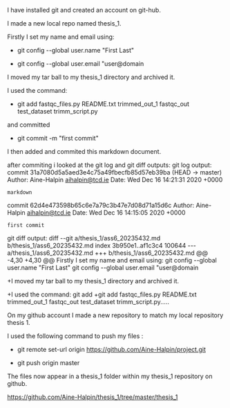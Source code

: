 I have installed git and created an account on git-hub.

I made a new local repo named thesis_1. 

Firstly I set my name and email using:
* git config --global user.name "First Last"

* git config --global user.email "user@domain

I moved my tar ball to my thesis_1 directory and archived it.

I used the command:
* git add fastqc_files.py README.txt trimmed_out_1 fastqc_out test_dataset trimm_script.py

and committed 

* git commit -m "first commit"

I then added and commited this markdown document.


after commiting i looked at the git log and git diff outputs:
git log output:
commit 31a7080d5a5aed3e4c75a49fbecfb85d57eb39ba (HEAD -> master)
Author: Aine-Halpin <aihalpin@tcd.ie>
Date:   Wed Dec 16 14:21:31 2020 +0000

    markdown

commit 62d4e473598b65c6e7a79c3b47e7d08d71a15d6c
Author: Aine-Halpin <aihalpin@tcd.ie>
Date:   Wed Dec 16 14:15:05 2020 +0000

    first commit
    
git diff output:
diff --git a/thesis_1/ass6_20235432.md b/thesis_1/ass6_20235432.md
index 3b950e1..af1c3c4 100644
--- a/thesis_1/ass6_20235432.md
+++ b/thesis_1/ass6_20235432.md
@@ -4,30 +4,30 @@ Firstly I set my name and email using:
 git config --global user.name "First Last"
 git config --global user.email "user@domain
 
+I moved my tar ball to my thesis_1 directory and archived it.

+I used the command:
git add
+git add fastqc_files.py README.txt trimmed_out_1 fastqc_out test_dataset trimm_script.py.....
 
 
On my github account I made a new repository to match my local repository thesis 1.

I used the following command to push my files :
* git remote set-url origin https://github.com/Aine-Halpin/project.git

* git push origin master

The files now appear in a thesis_1 folder within my thesis_1 repository on github.

https://github.com/Aine-Halpin/thesis_1/tree/master/thesis_1






